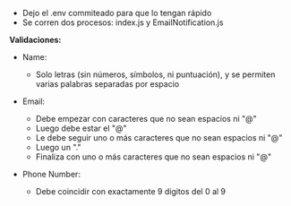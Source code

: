 * Dejo el .env commiteado para que lo tengan rápido
* Se corren dos procesos: index.js y EmailNotification.js


**Validaciones:**
* Name:
  * Solo letras (sin números, símbolos, ni puntuación), y se permiten varias palabras separadas por espacio

* Email:
  - Debe empezar con caracteres que no sean espacios ni "@"
  - Luego debe estar el "@"
  - Le debe seguir uno o más caracteres que no sean espacios ni "@"
  - Luego un "."
  - Finaliza con uno o más caracteres que no sean espacios ni "@"
 
* Phone Number:
  * Debe coincidir con exactamente 9 digitos del 0 al 9 
